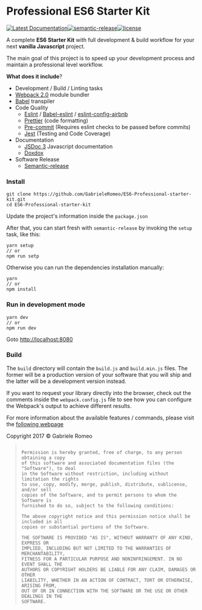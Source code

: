 Professional ES6 Starter Kit
=====================

[![Latest Documentation](https://doxdox.org/images/badge-flat.svg)](https://doxdox.org/)[![semantic-release](https://img.shields.io/badge/%20%20%F0%9F%93%A6%F0%9F%9A%80-semantic--release-e10079.svg)](https://github.com/semantic-release/semantic-release)[![license](https://img.shields.io/github/license/mashape/apistatus.svg)]()



A complete **ES6 Starter Kit** with full development & build workflow for your next **vanilla Javascript** project.

The main goal of this project is to speed up your development process and maintain a professional level workflow.



**What does it include**?

* Development / Build / Linting tasks
* [Webpack 2.0](https://webpack.github.io/) module bundler
* [Babel](https://babeljs.io/) transpiler
* Code Quality
  * [Eslint](http://eslint.org/) / [Babel-eslint](https://github.com/babel/babel-eslint) / [eslint-config-airbnb](https://www.npmjs.com/package/eslint-config-airbnb)
  * [Prettier](https://github.com/prettier/prettier) (code formatting)
  * [Pre-commit](https://github.com/observing/pre-commit) (Requires eslint checks to be passed before commits)
  * [Jest](http://facebook.github.io/jest/) (Testing and Code Coverage)
* Documentation
  * [JSDoc 3](http://usejsdoc.org/) Javascript documentation
  * [Doxdox](https://doxdox.org/) 
* Software Release
  * [Semantic-release](https://github.com/semantic-release/semantic-release)



### Install

```shell
git clone https://github.com/GabrieleRomeo/ES6-Professional-starter-kit.git
cd ES6-Professional-starter-kit
```



Update the project's information inside the `package.json` 



After that, you can start fresh with `semantic-release` by invoking the `setup` task, like this:

```shell
yarn setup
// or
npm run setp
```

 Otherwise you can run the dependencies installation manually:

```shell
yarn
// or
npm install
```



### Run in development mode

```shell
yarn dev
// or
npm run dev
```

Goto [http://localhost:8080](http://localhost:8080)



### Build

The `build` directory will contain the `build.js` and `build.min.js` files. The former will be a production version of your software that you will ship and the latter will be a development version instead.

If you want to request your library directly into the browser, check out the comments inside the  `webpack.config.js` file to see how you can configure the Webpack's output to achieve different results. 

For more information about the available features / commands, please visit the [following webpage](gabrieleromeo.github.io/ES6-Professional-starter-kit/)



Copyright 2017 © Gabriele Romeo

> ```
>
> Permission is hereby granted, free of charge, to any person obtaining a copy
> of this software and associated documentation files (the "Software"), to deal
> in the Software without restriction, including without limitation the rights
> to use, copy, modify, merge, publish, distribute, sublicense, and/or sell
> copies of the Software, and to permit persons to whom the Software is
> furnished to do so, subject to the following conditions:
>
> The above copyright notice and this permission notice shall be included in all
> copies or substantial portions of the Software.
>
> THE SOFTWARE IS PROVIDED "AS IS", WITHOUT WARRANTY OF ANY KIND, EXPRESS OR
> IMPLIED, INCLUDING BUT NOT LIMITED TO THE WARRANTIES OF MERCHANTABILITY,
> FITNESS FOR A PARTICULAR PURPOSE AND NONINFRINGEMENT. IN NO EVENT SHALL THE
> AUTHORS OR COPYRIGHT HOLDERS BE LIABLE FOR ANY CLAIM, DAMAGES OR OTHER
> LIABILITY, WHETHER IN AN ACTION OF CONTRACT, TORT OR OTHERWISE, ARISING FROM,
> OUT OF OR IN CONNECTION WITH THE SOFTWARE OR THE USE OR OTHER DEALINGS IN THE
> SOFTWARE.
> ```


